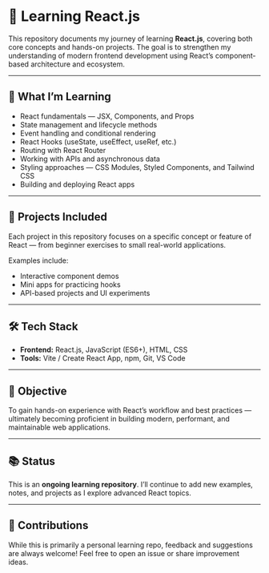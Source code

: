 # 🧠 Learning React.js  

This repository documents my journey of learning **React.js**, covering both core concepts and hands-on projects. The goal is to strengthen my understanding of modern frontend development using React’s component-based architecture and ecosystem.

---

## 🚀 What I’m Learning  
- React fundamentals — JSX, Components, and Props  
- State management and lifecycle methods  
- Event handling and conditional rendering  
- React Hooks (useState, useEffect, useRef, etc.)  
- Routing with React Router  
- Working with APIs and asynchronous data  
- Styling approaches — CSS Modules, Styled Components, and Tailwind CSS  
- Building and deploying React apps  

---

## 🧩 Projects Included  
Each project in this repository focuses on a specific concept or feature of React — from beginner exercises to small real-world applications.  

Examples include:
- Interactive component demos  
- Mini apps for practicing hooks  
- API-based projects and UI experiments  

---

## 🛠️ Tech Stack  
- **Frontend:** React.js, JavaScript (ES6+), HTML, CSS  
- **Tools:** Vite / Create React App, npm, Git, VS Code  

---

## 🎯 Objective  
To gain hands-on experience with React’s workflow and best practices — ultimately becoming proficient in building modern, performant, and maintainable web applications.  

---

## 📚 Status  
This is an **ongoing learning repository**. I’ll continue to add new examples, notes, and projects as I explore advanced React topics.  

---

## 🤝 Contributions  
While this is primarily a personal learning repo, feedback and suggestions are always welcome! Feel free to open an issue or share improvement ideas.  
